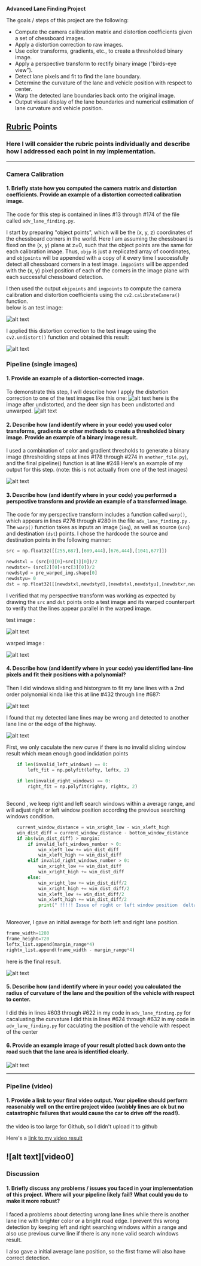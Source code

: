 
**Advanced Lane Finding Project**

The goals / steps of this project are the following:

* Compute the camera calibration matrix and distortion coefficients given a set of chessboard images.
* Apply a distortion correction to raw images.
* Use color transforms, gradients, etc., to create a thresholded binary image.
* Apply a perspective transform to rectify binary image ("birds-eye view").
* Detect lane pixels and fit to find the lane boundary.
* Determine the curvature of the lane and vehicle position with respect to center.
* Warp the detected lane boundaries back onto the original image.
* Output visual display of the lane boundaries and numerical estimation of lane curvature and vehicle position.

[//]: # (Image References)
[image0]: ./camera_cal/calibration13.jpg "Undistorted"
[image1]: ./output_images/calibration13.jpg "calibrated"
[image2]: ./test_images/test2.jpg "Road Transformed"
[image2_1]: ./output_images/undist_test2.jpg "Road Transformed"
[image3]: ./output_images/binary_test2.jpg "Binary Example"
[image4]: ./output_images/warped_test2.jpg "Warp Example"
[image5]: ./output_images/video_snapshot.png  "Fit Visual"
[image6]: ./output_images/video_snapshot_v2.png "v2 Output"
[image7]: ./output_images/video_snapshot_v4.png "v4 Output"
[video1]: ./project_video_output_v4.avi "Video"

## [Rubric](https://review.udacity.com/#!/rubrics/571/view) Points

### Here I will consider the rubric points individually and describe how I addressed each point in my implementation.  

---


### Camera Calibration

#### 1. Briefly state how you computed the camera matrix and distortion coefficients. Provide an example of a distortion corrected calibration image.

The code for this step is contained  in lines #13 through #174 of the file called `adv_lane_finding.py`.  

I start by preparing "object points", which will be the (x, y, z) coordinates of the chessboard corners in the world. Here I am assuming the chessboard is fixed on the (x, y) plane at z=0, such that the object points are the same for each calibration image.  Thus, `objp` is just a replicated array of coordinates, and `objpoints` will be appended with a copy of it every time I successfully detect all chessboard corners in a test image.  `imgpoints` will be appended with the (x, y) pixel position of each of the corners in the image plane with each successful chessboard detection.  

I then used the output `objpoints` and `imgpoints` to compute the camera calibration and distortion coefficients using the `cv2.calibrateCamera()` function.  
below is an test image:

![alt text][image0]

I applied this distortion correction to the test image using the `cv2.undistort()` function and obtained this result: 

![alt text][image1]


### Pipeline (single images)

#### 1. Provide an example of a distortion-corrected image.

To demonstrate this step, I will describe how I apply the distortion correction to one of the test images like this one:
![alt text][image2]
here is the image after undistorted, and the deer sign has been undistorted and unwarped.
![alt text][image2_1]

#### 2. Describe how (and identify where in your code) you used color transforms, gradients or other methods to create a thresholded binary image.  Provide an example of a binary image result.

I used a combination of color and gradient thresholds to generate a binary image (thresholding steps at lines #178 through #274 in `another_file.py`), and the final pipeline() function is at line #248  Here's an example of my output for this step.  (note: this is not actually from one of the test images)

![alt text][image3]

#### 3. Describe how (and identify where in your code) you performed a perspective transform and provide an example of a transformed image.

The code for my perspective transform includes a function called `warp()`, which appears in lines #276 through #280 in the file `adv_lane_finding.py` .  The `warp()` function takes as inputs an image (`img`), as well as source (`src`) and destination (`dst`) points.  I chose the hardcode the source and destination points in the following manner:

```python
src = np.float32([[255,687],[609,444],[676,444],[1041,677]])

newdstxl = (src[0][0]+src[1][0])/2
newdstxr= (src[2][0]+src[3][0])/2
newdstyd = pre_warped_img.shape[0]
newdstyu= 0 
dst = np.float32([[newdstxl,newdstyd],[newdstxl,newdstyu],[newdstxr,newdstyu],[newdstxr,newdstyd]])

```


I verified that my perspective transform was working as expected by drawing the `src` and `dst` points onto a test image and its warped counterpart to verify that the lines appear parallel in the warped image.

test image :

![alt text][image3]

warped image : 

![alt text][image4]

#### 4. Describe how (and identify where in your code) you identified lane-line pixels and fit their positions with a polynomial?

Then I did windows sliding  and historgram to fit my lane lines with a 2nd order polynomial kinda like this at line #432 through line #687:

![alt text][image5]

I found that my detected lane lines may be wrong and detected to another lane line or the edge of the highway.


![alt text][image6]

First, we only caculate the new curve if there is no invalid sliding window result which mean enough good indidation points
```python
	if len(invalid_left_windows) == 0:
		left_fit = np.polyfit(lefty, leftx, 2)
	
	if len(invalid_right_windows) == 0:
		right_fit = np.polyfit(righty, rightx, 2)
                
```

Second , we keep right and left search windows within a average range, and will adjust right or left window position according the previous searching windows condition.
```python
	current_window_distance = win_xright_low - win_xleft_high
	win_dist_diff = current_window_distance - bottom_window_distance
	if abs(win_dist_diff) > margin:
		if invalid_left_windows_number > 0:
			win_xleft_low += win_dist_diff
			win_xleft_high += win_dist_diff
		elif invalid_right_windows_number > 0:
			win_xright_low += win_dist_diff
			win_xright_high += win_dist_diff  	
		else:
			win_xright_low += win_dist_diff/2
			win_xright_high += win_dist_diff/2 	
			win_xleft_low += win_dist_diff/2
			win_xleft_high += win_dist_diff/2
			print(" !!!!! Issue of right or left window position  delta:",current_window_distance - 			
                
```


Moreover, I gave an initial average for both left and right lane position.
```python
frame_width=1280
frame_height=720
leftx_list.append(margin_range*4)
rightx_list.append(frame_width - margin_range*4)

```
here is the final result.

![alt text][image7]

#### 5. Describe how (and identify where in your code) you calculated the radius of curvature of the lane and the position of the vehicle with respect to center.

I did this in lines #603 through #622 in my code in `adv_lane_finding.py` for cacaluating the curvature
I did this in lines #624 through #632 in my code in `adv_lane_finding.py` for caculating the position of the vehcile with respect of the center

#### 6. Provide an example image of your result plotted back down onto the road such that the lane area is identified clearly.

![alt text][image7]

---

### Pipeline (video)

#### 1. Provide a link to your final video output.  Your pipeline should perform reasonably well on the entire project video (wobbly lines are ok but no catastrophic failures that would cause the car to drive off the road!).
the video is too large for Github, so I didn't upload it to github

Here's a [link to my video result](./project_video_output_v4.avi)

![alt text][video0]
---

### Discussion

#### 1. Briefly discuss any problems / issues you faced in your implementation of this project.  Where will your pipeline likely fail?  What could you do to make it more robust?

I faced a problems about detecting wrong lane lines while there is another lane line with brighter color or a bright road edge.
I prevent this wrong detection by keeping left and right searching windows within a range and also use previous curve line if there is any none valid search windows result.

I also gave a initial average lane position, so the first frame will also have correct detection.
